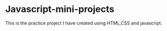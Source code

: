 # Javascript-mini-projects
This is the practice project I have created using HTML,CSS and javascript.

